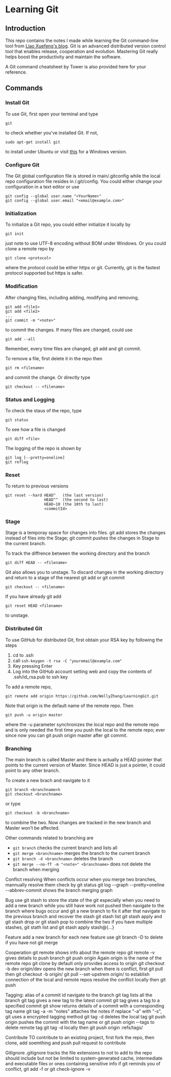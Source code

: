 # Learning Git

## Introduction

This repo contains the notes I made while learning the Git command-line tool from [Liao Xuefeng's blog](http://www.liaoxuefeng.com/wiki/0013739516305929606dd18361248578c67b8067c8c017b000). Git is an advanced distributed version control tool that enables release, cooperation and evolution. Mastering Git really helps boost the productivity and maintain the software.

A Git command cheatsheet by Tower is also provided here for your reference.

## Commands

### Install Git

To use Git, first open your terminal and type 
```
git
```
to check whether you've installed Git. If not, 
```
sudo apt-get install git
```
to install under Ubuntu or visit [this](https://git-scm.com/) for a Windows version.

### Configure Git

The Git global configuration file is stored in main/.gitconfig while the local repo configuration file resides in <repo>/.git/config. You could either change your configuration in a text editor or use
```
git config --global user.name "<YourName>"
git config --global user.email "<email@example.com>"
```

### Initialization

To initialize a Git repo, you could either initialize it locally by
```
git init
```
just note to use UTF-8 encoding without BOM under Windows. Or you could clone a remote repo by
```
git clone <protocol>
```
where the protocol could be either https or git. Currently, git is the fastest protocol supported but https is safer.

### Modification

After changing files, including adding, modifying and removing, 
```
git add <file1>
git add <file2>
...
git commit -m "<note>"
```
to commit the changes. If many files are changed, could use
```
git add --all
```
Remember, every time files are changed, git add and git commit.

To remove a file, first delete it in the repo then
```
git rm <filename>
```
and commit the change. Or directly type
```
git checkout -- <filename>
```

###  Status and Logging

To check the staus of the repo, type
```
git status
```
To see how a file is changed
```
git diff <file>
```
The logging of the repo is shown by
```
git log [--pretty=oneline]
git reflog
```

### Reset

To return to previous versions
```
git reset --hard HEAD^   (the last version)
                 HEAD^^  (the second to last)
                 HEAD~10 (the 10th to last)
                 <commitId>
```

### Stage

Stage is a temporay space for changes into files. git add stores the changes instead of files into the Stage; git commit pushes the changes in Stage to the current branch.

To track the diffrence between the working directory and the branch
```
git diff HEAD -- <filename>
```    

Git also allows you to unstage. To discard changes in the working directory and return to a stage of the nearest git add or git commit
```
git checkout -- <filename>
```
If you have already git add
```
git reset HEAD <filename>
```
to unstage.

### Distributed Git

To use GitHub for distributed Git, first obtain your RSA key by following the steps

1. cd to .ssh
2. call ```ssh-keygen -t rsa -C "youremail@example.com"```
3. Key pressing Enter
4. Log into the GitHub account setting web and copy the contents of .ssh/id_rsa.pub to ssh key
    
To add a remote repo, 
```
git remote add origin https://github.com/WellyZhang/LearningGit.git
```
Note that origin is the default name of the remote repo.
Then 
```
git push -u origin master
```
where the -u parameter synchronizes the local repo and the remote repo and is only needed the first time you push the local to the remote repo; ever since now you can git push origin master after git commit.

### Branching

The main branch is called Master and there is actually a HEAD pointer that points to the current version of Master. Since HEAD is just a pointer, it could point to any other branch.

To create a new brach and navigate to it
```
git branch <branchname>h
git checkout <branchname>
```
or type
```
git checkout -b <branchname>
```
to combine the two. Now changes are tracked in the new branch and Master won't be affected.

Other commands related to branching are
* ```git branch``` checks the current branch and lists all
* ```git merge <branchname>``` merges the branch to the current branch
* ```git branch -d <branchname>``` deletes the branch
* ```git merge --no-ff -m "<note>" <branchname>``` does not delete the branch when merging

Conflict resolving
    When conflicts occur when you merge two branches, mannually resolve them
    check by git status
    git log --graph --pretty=oneline --abbrev-commit
    shows the branch merging graph
    
Bug
    use git stash to store the state of the git especially when you need to add a new branch while you still have work not pushed
    then navigate to the branch where bugs occur and git a new branch to fix it
    after that navigate to the previous branch and recover the stash
    git stash list
    git stash apply and git stash drop
    or 
    git stash pop to combine the two
    if you have multiple stashes, git stath list and git stash apply stash@{...}
    
Feature
    add a new branch for each new feature
    use git branch -D <branchname> to delete if you have not git merge
    
Cooperation
    git remote shows info about the remote repo
    git remote -v gives details
    to push branch git push origin <branchname>
    Again origin is the name of the remote repo
    git clone by default only provides access to origin
    git checkout -b dev origin/dev opens the new branch
    when there is conflict, first git pull then 
    git checkout -b <branchname> origin/<branchname>
    git pull --set-upstrem <branchname> origin/<branchname>
    to establish connection of the local and remote repos
    resolve the conflict locally
    then git push
    
Tagging: alias of a commit id
    navigate to the branch
    git tag lists all the branch
    git tag <tagname> gives a new tag to the latest commit
    git tag <tagname> <commit id> gives a tag to a specified commit
    git show <tagname> returns details of a commit with a corresponding tag name
    git tag -a <tagname> -m "notes" attaches the notes
    if replace "-a" with "-s", git uses a encrypted tagging method
    git tag -d <tagname> deletes the local tag
    git push origin <tagname> pushes the commit with the tag name
    or git push origin --tags
    to delete remote tag
    git tag -d <tagname> locally
    then 
    git push origin :refs/tags/<tagname>
    
Contribute
    TO contribute to an existing project, first fork the repo, then clone, add soemthing and push
    pull request to contribute
    
GitIgnore
    .gitignore tracks the file extensions to not to add to the repo
    should include but not be limited to system-generated cache, intermediate and executable files or ones containing sensitive info
    if git reminds you of conflict, git add -f <filename>
    or git check-ignore -v <filaname>
    
    
    
    
    
    
    
    
